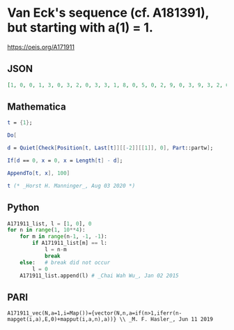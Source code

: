 # Van Eck's sequence \(cf\. A181391\), but starting with a\(1\) \= 1\.
https://oeis.org/A171911
## JSON
```JSON
[1, 0, 0, 1, 3, 0, 3, 2, 0, 3, 3, 1, 8, 0, 5, 0, 2, 9, 0, 3, 9, 3, 2, 6, 0, 6, 2, 4, 0, 4, 2, 4, 2, 2, 1, 23, 0, 8, 25, 0, 3, 19, 0, 3, 3, 1, 11, 0, 5, 34, 0, 3, 7, 0, 3, 3, 1, 11, 11, 1, 3, 5, 13, 0, 10, 0, 2, 33, 0, 3, 9, 50, 0, 4, 42, 0, 3, 7, 25, 40, 0, 5, 20, 0, 3, 8, 48, 0, 4, 15]
```
## Mathematica
```Mathematica
t = {1};
```
```Mathematica
Do[
```
```Mathematica
d = Quiet[Check[Position[t, Last[t]][[-2]][[1]], 0], Part::partw];
```
```Mathematica
If[d == 0, x = 0, x = Length[t] - d];
```
```Mathematica
AppendTo[t, x], 100]
```
```Mathematica
t (* _Horst H. Manninger_, Aug 03 2020 *)
```
## Python
```Python
A171911_list, l = [1, 0], 0
for n in range(1, 10**4):
    for m in range(n-1, -1, -1):
        if A171911_list[m] == l:
            l = n-m
            break
    else:   # break did not occur
        l = 0
    A171911_list.append(l) # _Chai Wah Wu_, Jan 02 2015
```
## PARI
```PARI
A171911_vec(N,a=1,i=Map())={vector(N,n,a=if(n>1,iferr(n-mapget(i,a),E,0)+mapput(i,a,n),a))} \\ _M. F. Hasler_, Jun 11 2019
```
